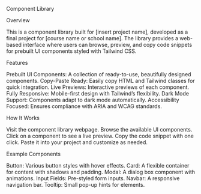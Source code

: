 Component Library

Overview

This is a component library built for [insert project name], developed as a final project for [course name or school name]. The library provides a web-based interface where users can browse, preview, and copy code snippets for prebuilt UI components styled with Tailwind CSS.

Features

Prebuilt UI Components: A collection of ready-to-use, beautifully designed components.
Copy-Paste Ready: Easily copy HTML and Tailwind classes for quick integration.
Live Previews: Interactive previews of each component.
Fully Responsive: Mobile-first design with Tailwind’s flexibility.
Dark Mode Support: Components adapt to dark mode automatically.
Accessibility Focused: Ensures compliance with ARIA and WCAG standards.

How It Works

Visit the component library webpage.
Browse the available UI components.
Click on a component to see a live preview.
Copy the code snippet with one click.
Paste it into your project and customize as needed.



Example Components

Button: Various button styles with hover effects.
Card: A flexible container for content with shadows and padding.
Modal: A dialog box component with animations.
Input Fields: Pre-styled form inputs.
Navbar: A responsive navigation bar.
Tooltip: Small pop-up hints for elements.
